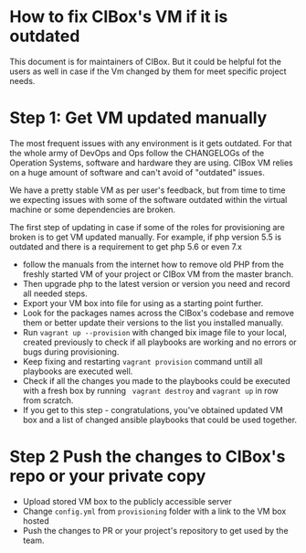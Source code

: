 How to fix CIBox's VM if it is outdated
=====

This document is for maintainers of CIBox. But it could be helpful
fot the users as well in case if the Vm changed by them for meet
specific project needs.

Step 1: Get VM updated manually
=====

The most frequent issues with any environment is it gets outdated.
For that the whole army of DevOps and Ops follow the CHANGELOGs of
the Operation Systems, software and hardware they are using.
CIBox VM relies on a huge amount of software and can't avoid
of "outdated" issues.

We have a pretty stable VM as per user's feedback, but from time to
time we expecting issues with some of the software outdated within
the virtual machine or some dependencies are broken.

The first step of updating in case if some of the roles for provisioning
are broken is to get VM updated manually.
For example, if php version 5.5 is outdated and there is a 
requirement to get php 5.6 or even 7.x 
- follow the manuals from the internet how to remove old PHP from 
the freshly started VM of your project or CIBox VM from the master 
branch.
- Then upgrade php to the latest version or version you need
and record all needed steps.
- Export your VM box into file for using as a starting point further.
- Look for the packages names across the CIBox's codebase and remove
them or better update their versions to the list you installed manually.
- Run ```vagrant up --provision``` with changed bix image file
 to your local, created previously to check if all playbooks
 are working and no errors or bugs during provisioning.
- Keep fixing and restarting ```vagrant provision``` command
untill all playbooks are executed well.
- Check if all the changes you made to the playbooks could be executed
with a fresh box by running ``` vagrant destroy``` and ```vagrant up```
in row from scratch.
- If you get to this step - congratulations, you've obtained updated
VM box and a list of changed ansible playbooks that could be used
together.

Step 2 Push the changes to CIBox's repo or your private copy 
====

- Upload stored VM box to the publicly accessible server
- Change ```config.yml``` from ```provisioning``` folder with a link to
the VM box hosted
- Push the changes to PR or your project's repository to get used
by the team.